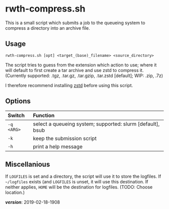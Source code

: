 # rwth-compress.sh

This is a small script which submits a job to the queueing system 
to compress a directory into an archive file.

## Usage
 
```
rwth-compress.sh [opt] <target_(base)_filename> <source_directory>
```

The script tries to guess from the extension which action to use;
where it will default to first create a tar archive and use zstd to compress it.
(Currently supported: .tgz, .tar.gz, .tar.gzip, .tar.zstd [default]; WIP: .zip, .7z)

I therefore recommend installing [zstd](https://github.com/facebook/zstd) before
using this script.

## Options

| Switch     | Function |
|:-----------|:---------|
| `-q <ARG>` | select a queueing system; supported: slurm [default], bsub |
| `-k`       | keep the submission script |
| `-h`       | print a help message |

## Miscellanious

If `LOGFILES` is set and a directory, the script will use it to store the logfiles.
If `~/logfiles` exists (and `LOGFILES` is unset, it will use this destination.
If neither applies, `HOME` will be the destination for logfiles. 
(TODO: Choose location.)

___version___: 2019-02-18-1908
